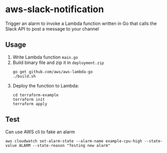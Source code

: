 # aws-slack-notification
Trigger an alarm to invoke a Lambda function written in Go that calls the Slack API to post a message to your channel

## Usage

1. Write Lambda function `main.go`
2. Build binary file and zip it in `deployment.zip`
    ```
    go get github.com/aws/aws-lambda-go
    ./build.sh
    ```
3. Deploy the function to Lambda:
    ```
    cd terraform-example
    terraform init
    terraform apply
    ```

## Test

Can use AWS cli to fake an alarm
```
aws cloudwatch set-alarm-state --alarm-name example-cpu-high --state-value ALARM --state-reason "Testing new alarm"
```

